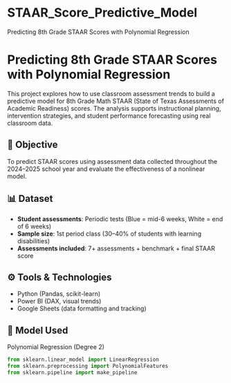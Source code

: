 # STAAR_Score_Predictive_Model
Predicting 8th Grade STAAR Scores with Polynomial Regression
# Predicting 8th Grade STAAR Scores with Polynomial Regression

This project explores how to use classroom assessment trends to build a predictive model for 8th Grade Math STAAR (State of Texas Assessments of Academic Readiness) scores. The analysis supports instructional planning, intervention strategies, and student performance forecasting using real classroom data.

## 🎯 Objective

To predict STAAR scores using assessment data collected throughout the 2024–2025 school year and evaluate the effectiveness of a nonlinear model.

## 📊 Dataset

- **Student assessments**: Periodic tests (Blue = mid-6 weeks, White = end of 6 weeks)
- **Sample size**: 1st period class (30–40% of students with learning disabilities)
- **Assessments included**: 7+ assessments + benchmark + final STAAR score

## ⚙️ Tools & Technologies

- Python (Pandas, scikit-learn)
- Power BI (DAX, visual trends)
- Google Sheets (data formatting and tracking)

## 🧠 Model Used

Polynomial Regression (Degree 2)

```python
from sklearn.linear_model import LinearRegression
from sklearn.preprocessing import PolynomialFeatures
from sklearn.pipeline import make_pipeline
